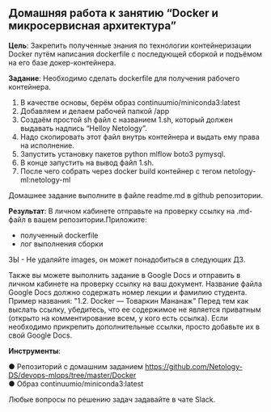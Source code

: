 ## Домашняя работа к занятию “Docker и микросервисная архитектура”
**Цель**: Закрепить полученные знания по технологии контейнеризации Docker путём написания dockerfile с последующей сборкой и подъёмом на его базе докер-контейнера.

**Задание**:
Необходимо сделать dockerfile для получения рабочего контейнера.
1.	В качестве основы, берём образ continuumio/miniconda3:latest
2.	Добавляем и делаем рабочей папкой /app 
3.	Создаём простой sh файл с названием 1.sh, который должен выдавать надпись “Helloy Netology”.
4.	Надо скопировать этот файл внутрь контейнера и выдать ему права на исполнение.
5.	Запустить установку пакетов python mlflow boto3 pymysql.
6.	В конце запустить на вывод файл 1.sh.
7.	После чего собрать через docker build контейнер с тегом netology-ml:netology-ml

Домашнее задание выполните в файле readme.md в github репозитории.

**Результат**: 
В личном кабинете отправьте на проверку ссылку на .md-файл в вашем репозитории.Приложите:
- полученный dockerfile
- лог выполнения сборки

ЗЫ  - Не удаляйте images, он может понадобиться в следующих ДЗ.

Также вы можете выполнить задание в Google Docs и отправить в личном кабинете на проверку ссылку на ваш документ. Название файла Google Docs должно содержать номер лекции и фамилию студента. Пример названия: "1.2. Docker — Товаркин Мананаж" Перед тем как выслать ссылку, убедитесь, что ее содержимое не является приватным (открыто на комментирование всем, у кого есть ссылка). Если необходимо прикрепить дополнительные ссылки, просто добавьте их в свой Google Docs.

**Инструменты**:

●	Репозиторий с домашним заданием https://github.com/Netology-DS/devops-mlops/tree/master/Docker   
●	Образ continuumio/miniconda3:latest

Любые вопросы по решению задач задавайте в чате Slack.
